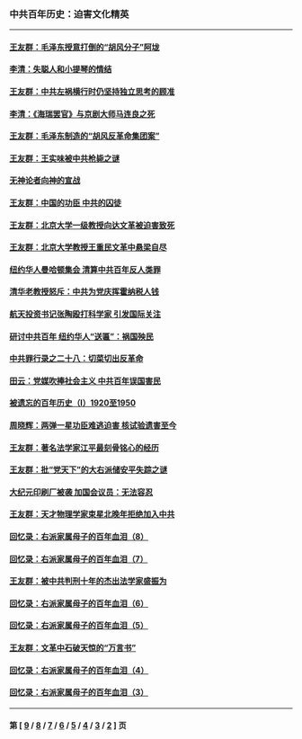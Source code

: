 ### 中共百年历史：迫害文化精英
---
#### [王友群：毛泽东授意打倒的“胡风分子”阿垅](../../pages/nf1176111/n13592541.md?03030430) 
#### [李清：失聪人和小提琴的情结](../../pages/nf1176111/n13459280.md?03030430) 
#### [王友群：中共左祸横行时仍坚持独立思考的顾准](../../pages/nf1176111/n13444722.md?03030430) 
#### [李清：《海瑞罢官》与京剧大师马连良之死](../../pages/nf1176111/n13412316.md?03030430) 
#### [王友群：毛泽东制造的“胡风反革命集团案”](../../pages/nf1176111/n13324909.md?03030430) 
#### [王友群：王实味被中共枪毙之谜](../../pages/nf1176111/n13307502.md?03030430) 
#### [无神论者向神的宣战](../../pages/nf1176111/n13281535.md?03030430) 
#### [王友群：中国的功臣 中共的囚徒](../../pages/nf1176111/n13291790.md?03030430) 
#### [王友群：北京大学一级教授向达文革被迫害致死](../../pages/nf1176111/n13150966.md?03030430) 
#### [王友群：北京大学教授王重民文革中悬梁自尽](../../pages/nf1176111/n13084645.md?03030430) 
#### [纽约华人曼哈顿集会 清算中共百年反人类罪](../../pages/nf1176111/n13084157.md?03030430) 
#### [清华老教授怒斥：中共为党庆挥霍纳税人钱](../../pages/nf1176111/n13071430.md?03030430) 
#### [航天投资书记张陶殴打科学家 引发国际关注](../../pages/nf1176111/n13069132.md?03030430) 
#### [研讨中共百年 纽约华人“送匾”：祸国殃民](../../pages/nf1176111/n13057367.md?03030430) 
#### [中共罪行录之二十八：切菜切出反革命](../../pages/nf1176111/n13030600.md?03030430) 
#### [田云：党媒吹捧社会主义 中共百年误国害民](../../pages/nf1176111/n13006682.md?03030430) 
#### [被遗忘的百年历史（I）1920至1950](../../pages/nf1176111/n12986411.md?03030430) 
#### [周晓辉：两弹一星功臣难逃迫害 核试验遗害至今](../../pages/nf1176111/n12974997.md?03030430) 
#### [王友群：著名法学家江平最刻骨铭心的经历](../../pages/nf1176111/n12970787.md?03030430) 
#### [王友群：批“党天下”的大右派储安平失踪之谜](../../pages/nf1176111/n12954229.md?03030430) 
#### [大纪元印刷厂被袭 加国会议员：无法容忍](../../pages/nf1176111/n12883028.md?03030430) 
#### [王友群：天才物理学家束星北晚年拒绝加入中共](../../pages/nf1176111/n12792913.md?03030430) 
#### [回忆录：右派家属母子的百年血泪（8）](../../pages/nf1176111/n12706196.md?03030430) 
#### [回忆录：右派家属母子的百年血泪（7）](../../pages/nf1176111/n12706191.md?03030430) 
#### [王友群：被中共判刑十年的杰出法学家盛振为](../../pages/nf1176111/n12706141.md?03030430) 
#### [回忆录：右派家属母子的百年血泪（6）](../../pages/nf1176111/n12698863.md?03030430) 
#### [回忆录：右派家属母子的百年血泪（5）](../../pages/nf1176111/n12692515.md?03030430) 
#### [王友群：文革中石破天惊的“万言书”](../../pages/nf1176111/n12690994.md?03030430) 
#### [回忆录：右派家属母子的百年血泪（4）](../../pages/nf1176111/n12686410.md?03030430) 
#### [回忆录：右派家属母子的百年血泪（3）](../../pages/nf1176111/n12683820.md?03030430) 

---
#### 第 [ [9](./9.md?03030430) / [8](./8.md?03030430) / [7](./7.md?03030430) / [6](./6.md?03030430) / [5](./5.md?03030430) / [4](./4.md?03030430) / [3](./3.md?03030430) / [2](./2.md?03030430) ] 页
